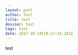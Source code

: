 ```yaml
---
layout: post
author: Test
title: test
dossier: test
tags: test
date: 2017-10-14T19:27:43.281Z
---
```

test
